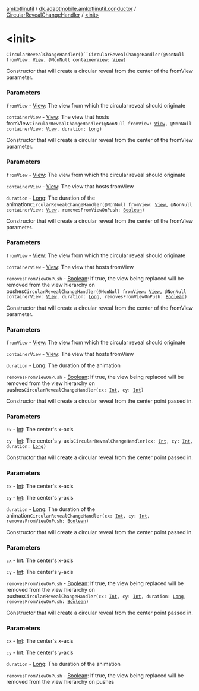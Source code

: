 [amkotlinutil](../../index.md) / [dk.adaptmobile.amkotlinutil.conductor](../index.md) / [CircularRevealChangeHandler](index.md) / [&lt;init&gt;](./-init-.md)

# &lt;init&gt;

`CircularRevealChangeHandler()``CircularRevealChangeHandler(@NonNull fromView: `[`View`](https://developer.android.com/reference/android/view/View.html)`, @NonNull containerView: `[`View`](https://developer.android.com/reference/android/view/View.html)`)`

Constructor that will create a circular reveal from the center of the fromView parameter.

### Parameters

`fromView` - [View](https://developer.android.com/reference/android/view/View.html): The view from which the circular reveal should originate

`containerView` - [View](https://developer.android.com/reference/android/view/View.html): The view that hosts fromView`CircularRevealChangeHandler(@NonNull fromView: `[`View`](https://developer.android.com/reference/android/view/View.html)`, @NonNull containerView: `[`View`](https://developer.android.com/reference/android/view/View.html)`, duration: `[`Long`](https://kotlinlang.org/api/latest/jvm/stdlib/kotlin/-long/index.html)`)`

Constructor that will create a circular reveal from the center of the fromView parameter.

### Parameters

`fromView` - [View](https://developer.android.com/reference/android/view/View.html): The view from which the circular reveal should originate

`containerView` - [View](https://developer.android.com/reference/android/view/View.html): The view that hosts fromView

`duration` - [Long](https://kotlinlang.org/api/latest/jvm/stdlib/kotlin/-long/index.html): The duration of the animation`CircularRevealChangeHandler(@NonNull fromView: `[`View`](https://developer.android.com/reference/android/view/View.html)`, @NonNull containerView: `[`View`](https://developer.android.com/reference/android/view/View.html)`, removesFromViewOnPush: `[`Boolean`](https://kotlinlang.org/api/latest/jvm/stdlib/kotlin/-boolean/index.html)`)`

Constructor that will create a circular reveal from the center of the fromView parameter.

### Parameters

`fromView` - [View](https://developer.android.com/reference/android/view/View.html): The view from which the circular reveal should originate

`containerView` - [View](https://developer.android.com/reference/android/view/View.html): The view that hosts fromView

`removesFromViewOnPush` - [Boolean](https://kotlinlang.org/api/latest/jvm/stdlib/kotlin/-boolean/index.html): If true, the view being replaced will be removed from the view hierarchy on pushes`CircularRevealChangeHandler(@NonNull fromView: `[`View`](https://developer.android.com/reference/android/view/View.html)`, @NonNull containerView: `[`View`](https://developer.android.com/reference/android/view/View.html)`, duration: `[`Long`](https://kotlinlang.org/api/latest/jvm/stdlib/kotlin/-long/index.html)`, removesFromViewOnPush: `[`Boolean`](https://kotlinlang.org/api/latest/jvm/stdlib/kotlin/-boolean/index.html)`)`

Constructor that will create a circular reveal from the center of the fromView parameter.

### Parameters

`fromView` - [View](https://developer.android.com/reference/android/view/View.html): The view from which the circular reveal should originate

`containerView` - [View](https://developer.android.com/reference/android/view/View.html): The view that hosts fromView

`duration` - [Long](https://kotlinlang.org/api/latest/jvm/stdlib/kotlin/-long/index.html): The duration of the animation

`removesFromViewOnPush` - [Boolean](https://kotlinlang.org/api/latest/jvm/stdlib/kotlin/-boolean/index.html): If true, the view being replaced will be removed from the view hierarchy on pushes`CircularRevealChangeHandler(cx: `[`Int`](https://kotlinlang.org/api/latest/jvm/stdlib/kotlin/-int/index.html)`, cy: `[`Int`](https://kotlinlang.org/api/latest/jvm/stdlib/kotlin/-int/index.html)`)`

Constructor that will create a circular reveal from the center point passed in.

### Parameters

`cx` - [Int](https://kotlinlang.org/api/latest/jvm/stdlib/kotlin/-int/index.html): The center's x-axis

`cy` - [Int](https://kotlinlang.org/api/latest/jvm/stdlib/kotlin/-int/index.html): The center's y-axis`CircularRevealChangeHandler(cx: `[`Int`](https://kotlinlang.org/api/latest/jvm/stdlib/kotlin/-int/index.html)`, cy: `[`Int`](https://kotlinlang.org/api/latest/jvm/stdlib/kotlin/-int/index.html)`, duration: `[`Long`](https://kotlinlang.org/api/latest/jvm/stdlib/kotlin/-long/index.html)`)`

Constructor that will create a circular reveal from the center point passed in.

### Parameters

`cx` - [Int](https://kotlinlang.org/api/latest/jvm/stdlib/kotlin/-int/index.html): The center's x-axis

`cy` - [Int](https://kotlinlang.org/api/latest/jvm/stdlib/kotlin/-int/index.html): The center's y-axis

`duration` - [Long](https://kotlinlang.org/api/latest/jvm/stdlib/kotlin/-long/index.html): The duration of the animation`CircularRevealChangeHandler(cx: `[`Int`](https://kotlinlang.org/api/latest/jvm/stdlib/kotlin/-int/index.html)`, cy: `[`Int`](https://kotlinlang.org/api/latest/jvm/stdlib/kotlin/-int/index.html)`, removesFromViewOnPush: `[`Boolean`](https://kotlinlang.org/api/latest/jvm/stdlib/kotlin/-boolean/index.html)`)`

Constructor that will create a circular reveal from the center point passed in.

### Parameters

`cx` - [Int](https://kotlinlang.org/api/latest/jvm/stdlib/kotlin/-int/index.html): The center's x-axis

`cy` - [Int](https://kotlinlang.org/api/latest/jvm/stdlib/kotlin/-int/index.html): The center's y-axis

`removesFromViewOnPush` - [Boolean](https://kotlinlang.org/api/latest/jvm/stdlib/kotlin/-boolean/index.html): If true, the view being replaced will be removed from the view hierarchy on pushes`CircularRevealChangeHandler(cx: `[`Int`](https://kotlinlang.org/api/latest/jvm/stdlib/kotlin/-int/index.html)`, cy: `[`Int`](https://kotlinlang.org/api/latest/jvm/stdlib/kotlin/-int/index.html)`, duration: `[`Long`](https://kotlinlang.org/api/latest/jvm/stdlib/kotlin/-long/index.html)`, removesFromViewOnPush: `[`Boolean`](https://kotlinlang.org/api/latest/jvm/stdlib/kotlin/-boolean/index.html)`)`

Constructor that will create a circular reveal from the center point passed in.

### Parameters

`cx` - [Int](https://kotlinlang.org/api/latest/jvm/stdlib/kotlin/-int/index.html): The center's x-axis

`cy` - [Int](https://kotlinlang.org/api/latest/jvm/stdlib/kotlin/-int/index.html): The center's y-axis

`duration` - [Long](https://kotlinlang.org/api/latest/jvm/stdlib/kotlin/-long/index.html): The duration of the animation

`removesFromViewOnPush` - [Boolean](https://kotlinlang.org/api/latest/jvm/stdlib/kotlin/-boolean/index.html): If true, the view being replaced will be removed from the view hierarchy on pushes